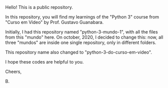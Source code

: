 Hello! This is a public repository.

In this repository, you will find my learnings of the "Python 3" course
from "Curso em Vídeo" by Prof. Gustavo Guanabara. 

Initially, I had this repository named "python-3-mundo-1", with all the files
from this "mundo" here. On october, 2020, I decided to change this: now, all three "mundos"
are inside one single repository, only in different folders.

This repository name also changed to "python-3-do-curso-em-video".

I hope these codes are helpful to you.

Cheers,

B.
